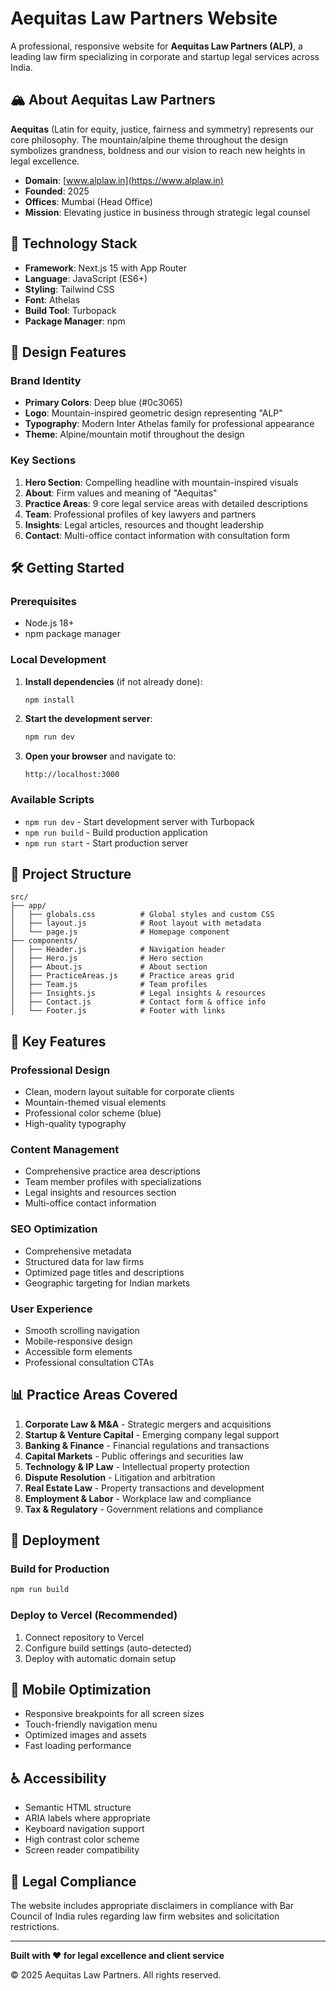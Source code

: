 # Aequitas Law Partners Website

A professional, responsive website for **Aequitas Law Partners (ALP)**, a leading law firm specializing in corporate and startup legal services across India.

## 🏔️ About Aequitas Law Partners

**Aequitas** (Latin for equity, justice, fairness and symmetry) represents our core philosophy. The mountain/alpine theme throughout the design symbolizes grandness, boldness and our vision to reach new heights in legal excellence.

- **Domain**: [www.alplaw.in](https://www.alplaw.in)
- **Founded**: 2025
- **Offices**: Mumbai (Head Office)
- **Mission**: Elevating justice in business through strategic legal counsel

## 🚀 Technology Stack

- **Framework**: Next.js 15 with App Router
- **Language**: JavaScript (ES6+)
- **Styling**: Tailwind CSS
- **Font**: Athelas
- **Build Tool**: Turbopack
- **Package Manager**: npm

## 🎨 Design Features

### Brand Identity
- **Primary Colors**: Deep blue (#0c3065)
- **Logo**: Mountain-inspired geometric design representing "ALP"
- **Typography**: Modern Inter Athelas family for professional appearance
- **Theme**: Alpine/mountain motif throughout the design

### Key Sections
1. **Hero Section**: Compelling headline with mountain-inspired visuals
2. **About**: Firm values and meaning of "Aequitas"
3. **Practice Areas**: 9 core legal service areas with detailed descriptions
4. **Team**: Professional profiles of key lawyers and partners
5. **Insights**: Legal articles, resources and thought leadership
6. **Contact**: Multi-office contact information with consultation form

## 🛠️ Getting Started

### Prerequisites
- Node.js 18+ 
- npm package manager

### Local Development

1. **Install dependencies** (if not already done):
   ```bash
   npm install
   ```

2. **Start the development server**:
   ```bash
   npm run dev
   ```

3. **Open your browser** and navigate to:
   ```
   http://localhost:3000
   ```

### Available Scripts

- `npm run dev` - Start development server with Turbopack
- `npm run build` - Build production application
- `npm run start` - Start production server

## 📁 Project Structure

```
src/
├── app/
│   ├── globals.css          # Global styles and custom CSS
│   ├── layout.js            # Root layout with metadata
│   └── page.js              # Homepage component
├── components/
│   ├── Header.js            # Navigation header
│   ├── Hero.js              # Hero section
│   ├── About.js             # About section
│   ├── PracticeAreas.js     # Practice areas grid
│   ├── Team.js              # Team profiles
│   ├── Insights.js          # Legal insights & resources
│   ├── Contact.js           # Contact form & office info
│   └── Footer.js            # Footer with links
```

## 🎯 Key Features

### Professional Design
- Clean, modern layout suitable for corporate clients
- Mountain-themed visual elements
- Professional color scheme (blue)
- High-quality typography

### Content Management
- Comprehensive practice area descriptions
- Team member profiles with specializations
- Legal insights and resources section
- Multi-office contact information

### SEO Optimization
- Comprehensive metadata
- Structured data for law firms
- Optimized page titles and descriptions
- Geographic targeting for Indian markets

### User Experience
- Smooth scrolling navigation
- Mobile-responsive design
- Accessible form elements
- Professional consultation CTAs

## 📊 Practice Areas Covered

1. **Corporate Law & M&A** - Strategic mergers and acquisitions
2. **Startup & Venture Capital** - Emerging company legal support
3. **Banking & Finance** - Financial regulations and transactions
4. **Capital Markets** - Public offerings and securities law
5. **Technology & IP Law** - Intellectual property protection
6. **Dispute Resolution** - Litigation and arbitration
7. **Real Estate Law** - Property transactions and development
8. **Employment & Labor** - Workplace law and compliance
9. **Tax & Regulatory** - Government relations and compliance


## 🚀 Deployment

### Build for Production
```bash
npm run build
```

### Deploy to Vercel (Recommended)
1. Connect repository to Vercel
2. Configure build settings (auto-detected)
3. Deploy with automatic domain setup

## 📱 Mobile Optimization

- Responsive breakpoints for all screen sizes
- Touch-friendly navigation menu
- Optimized images and assets
- Fast loading performance

## ♿ Accessibility

- Semantic HTML structure
- ARIA labels where appropriate
- Keyboard navigation support
- High contrast color scheme
- Screen reader compatibility


## 📄 Legal Compliance

The website includes appropriate disclaimers in compliance with Bar Council of India rules regarding law firm websites and solicitation restrictions.

---

**Built with ❤️ for legal excellence and client service**

© 2025 Aequitas Law Partners. All rights reserved.
